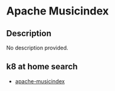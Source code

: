 # Apache Musicindex

## Description

No description provided.

## k8 at home search

- [apache-musicindex](https://nanne.dev/k8s-at-home-search/#/apache-musicindex)
